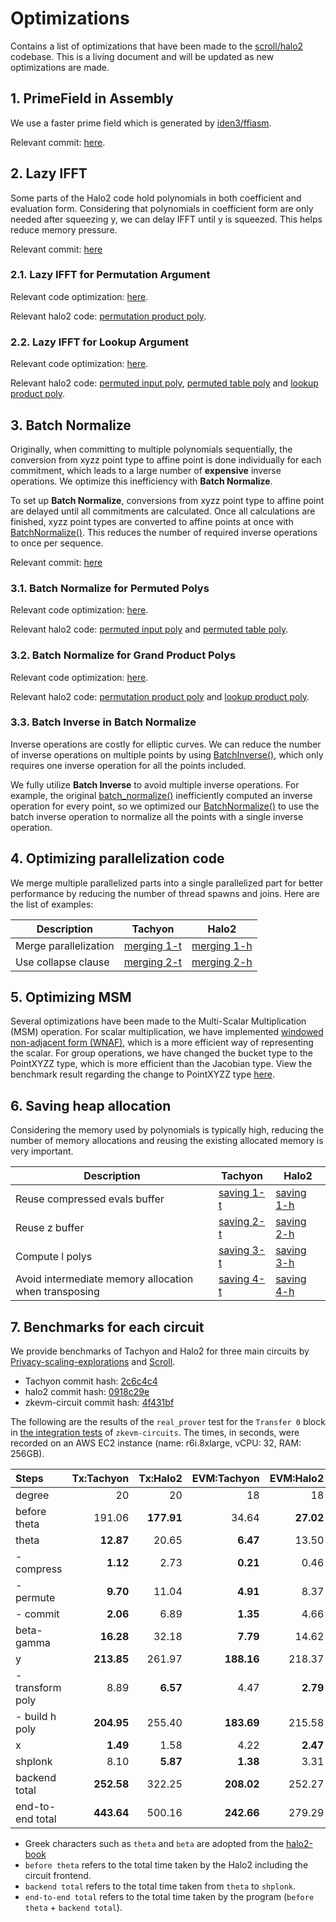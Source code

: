 # Optimizations

Contains a list of optimizations that have been made to the [scroll/halo2](https://github.com/scroll-tech/halo2) codebase. This is a living document and will be updated as new optimizations are made.

## 1. PrimeField in Assembly

We use a faster prime field which is generated by [iden3/ffiasm](https://github.com/iden3/ffiasm).

Relevant commit: [here](https://github.com/kroma-network/tachyon/commit/5a414e47caeb5fd154de07207e2c1798a2fb82f2).

## 2. Lazy IFFT

Some parts of the Halo2 code hold polynomials in both coefficient and evaluation form. Considering that polynomials in coefficient form are only needed after squeezing y, we can delay IFFT until y is squeezed. This helps reduce memory pressure.

Relevant commit: [here](https://github.com/kroma-network/tachyon/pull/294/commits/0a9fe9c56c8d7bf9d193c89991003cee3d6a88b9)

### 2.1. Lazy IFFT for Permutation Argument

Relevant code optimization: [here](https://github.com/kroma-network/tachyon/pull/294/commits/0a9fe9c56c8d7bf9d193c89991003cee3d6a88b9#diff-a66badbb6b9b05ff643f192101f10cd59fe8edc0d9e63583f088859089c4e80fR202-R203).

Relevant halo2 code: [permutation product poly].

[permutation product poly]: https://github.com/scroll-tech/halo2/blob/1070391642dd64b2d68b47ec246cba9e35bd3c15/halo2_proofs/src/plonk/permutation/prover.rs#L170-L172

### 2.2. Lazy IFFT for Lookup Argument

Relevant code optimization: [here](https://github.com/kroma-network/tachyon/pull/294/commits/0a9fe9c56c8d7bf9d193c89991003cee3d6a88b9#diff-a66badbb6b9b05ff643f192101f10cd59fe8edc0d9e63583f088859089c4e80fR204-R205).

Relevant halo2 code: [permuted input poly], [permuted table poly] and [lookup product poly].

[permuted input poly]: https://github.com/scroll-tech/halo2/blob/1070391642dd64b2d68b47ec246cba9e35bd3c15/halo2_proofs/src/plonk/lookup/prover.rs#L136-L137
[permuted table poly]: https://github.com/scroll-tech/halo2/blob/1070391642dd64b2d68b47ec246cba9e35bd3c15/halo2_proofs/src/plonk/lookup/prover.rs#L139-L141
[lookup product poly]: https://github.com/scroll-tech/halo2/blob/1070391642dd64b2d68b47ec246cba9e35bd3c15/halo2_proofs/src/plonk/lookup/prover.rs#L291-L293

## 3. Batch Normalize

Originally, when committing to multiple polynomials sequentially, the conversion from xyzz point type to affine point is done individually for each commitment, which leads to a large number of **expensive** inverse operations. We optimize this inefficiency with **Batch Normalize**.

To set up **Batch Normalize**, conversions from xyzz point type to affine point are delayed until all commitments are calculated. Once all calculations are finished, xyzz point types are converted to affine points at once with [BatchNormalize()](https://github.com/kroma-network/tachyon/blob/522243b7b62b69c552dfa4768d9b7160f9e1694c/tachyon/math/elliptic_curves/short_weierstrass/point_xyzz.h#L113-L159). This reduces the number of required inverse operations to once per sequence.

Relevant commit: [here](https://github.com/kroma-network/tachyon/pull/294/commits/0a9fe9c56c8d7bf9d193c89991003cee3d6a88b9)

### 3.1. Batch Normalize for Permuted Polys

Relevant code optimization: [here](https://github.com/kroma-network/tachyon/pull/294/commits/0a9fe9c56c8d7bf9d193c89991003cee3d6a88b9#diff-a66badbb6b9b05ff643f192101f10cd59fe8edc0d9e63583f088859089c4e80fR150-R165).

Relevant halo2 code: [permuted input poly] and [permuted table poly].

### 3.2. Batch Normalize for Grand Product Polys

Relevant code optimization: [here](https://github.com/kroma-network/tachyon/pull/294/commits/0a9fe9c56c8d7bf9d193c89991003cee3d6a88b9#diff-a66badbb6b9b05ff643f192101f10cd59fe8edc0d9e63583f088859089c4e80fR172-R196).

Relevant halo2 code: [permutation product poly] and [lookup product poly].

### 3.3. Batch Inverse in Batch Normalize

Inverse operations are costly for elliptic curves. We can reduce the number of inverse operations on multiple points by using [BatchInverse()](https://github.com/kroma-network/tachyon/blob/48891d59d2d751665cb12bc65267d48450c847df/tachyon/math/base/groups.h#L152-L199), which only requires one inverse operation for all the points included.

We fully utilize **Batch Inverse** to avoid multiple inverse operations. For example, the original [batch_normalize()](https://github.com/zkcrypto/group/blob/0c5b04443b2b24c9a06d50ca890313b641f2a5df/src/lib.rs#L102-L110) inefficiently computed an inverse operation for every point, so we optimized our [BatchNormalize()](https://github.com/kroma-network/tachyon/blob/48891d59d2d751665cb12bc65267d48450c847df/tachyon/math/elliptic_curves/short_weierstrass/point_xyzz.h#L113-L159) to use the batch inverse operation to normalize all the points with a single inverse operation.

## 4. Optimizing parallelization code

We merge multiple parallelized parts into a single parallelized part for better performance by reducing the number of thread spawns and joins. Here are the list of examples:

| Description           | Tachyon       | Halo2         |
| --------------------- | ------------- | ------------- |
| Merge parallelization | [merging 1-t] | [merging 1-h] |
| Use collapse clause   | [merging 2-t] | [merging 2-h] |

[merging 1-t]: https://github.com/kroma-network/tachyon/pull/297/commits/d38013c2a335d75d7934b6c7539d2c9e1a95f504
[merging 1-h]: https://github.com/scroll-tech/halo2/blob/1070391642dd64b2d68b47ec246cba9e35bd3c15/halo2_proofs/src/plonk/evaluation.rs#L300-L715
[merging 2-t]: https://github.com/kroma-network/tachyon/commit/6d6273e2bf9f3f11583835f49099adbaba2b0954
[merging 2-h]: https://github.com/scroll-tech/halo2/blob/1070391642dd64b2d68b47ec246cba9e35bd3c15/halo2_proofs/src/poly/domain.rs#L181-L189

## 5. Optimizing MSM

Several optimizations have been made to the Multi-Scalar Multiplication (MSM) operation. For scalar multiplication, we have implemented [windowed non-adjacent form (WNAF)](https://github.com/kroma-network/tachyon/blob/655fdff6739c8b197c326aaac19c586c7b503dfd/tachyon/math/elliptic_curves/msm/algorithms/pippenger/pippenger.h#L110-L160), which is a more efficient way of representing the scalar. For group operations, we have changed the bucket type to the PointXYZZ type, which is more efficient than the Jacobian type. View the benchmark result regarding the change to PointXYZZ type [here](https://github.com/kroma-network/tachyon/pull/36#issuecomment-1715653932).

## 6. Saving heap allocation

Considering the memory used by polynomials is typically high, reducing the number of memory allocations and reusing the existing allocated memory is very important.

| Description                                           | Tachyon      | Halo2        |
| ----------------------------------------------------- | ------------ | ------------ |
| Reuse compressed evals buffer                         | [saving 1-t] | [saving 1-h] |
| Reuse z buffer                                        | [saving 2-t] | [saving 2-h] |
| Compute l polys                                       | [saving 3-t] | [saving 3-h] |
| Avoid intermediate memory allocation when transposing | [saving 4-t] | [saving 4-h] |

[saving 1-t]: https://github.com/kroma-network/tachyon/commit/216288eac85c0699b8fccccfda01b3b17f47a8db
[saving 1-h]: https://github.com/scroll-tech/halo2/blob/1070391642dd64b2d68b47ec246cba9e35bd3c15/halo2_proofs/src/plonk/lookup/prover.rs#L105
[saving 2-t]: https://github.com/kroma-network/tachyon/commit/fa3a54c23e6afb62eb9bbff7841c87b9c2f6d7e6
[saving 2-h]: https://github.com/scroll-tech/halo2/blob/1070391642dd64b2d68b47ec246cba9e35bd3c15/halo2_proofs/src/plonk/permutation/prover.rs#L153
[saving 3-t]: https://github.com/kroma-network/tachyon/commit/f77a70d0c453db5a3c5c0bcfb69e0f13fbe1b599#diff-15682b00615ff3f3f158174b7a65e797e119d770ed7ee3b438fb0eb594a948e8
[saving 3-h]: https://github.com/scroll-tech/halo2/blob/1070391642dd64b2d68b47ec246cba9e35bd3c15/halo2_proofs/src/plonk/keygen.rs#L566-L592
[saving 4-t]: https://github.com/kroma-network/tachyon/pull/288/commits/44e089f5f0a83938e15b210af921c97d7d0868cf
[saving 4-h]: https://github.com/scroll-tech/halo2/blob/1070391642dd64b2d68b47ec246cba9e35bd3c15/halo2_proofs/src/poly/domain.rs#L182

## 7. Benchmarks for each circuit

We provide benchmarks of Tachyon and Halo2 for three main circuits by [Privacy-scaling-explorations](https://github.com/privacy-scaling-explorations/zkevm-circuits) and [Scroll](https://github.com/scroll-tech/zkevm-circuits).

- Tachyon commit hash: [2c6c4c4](https://github.com/kroma-network/tachyon/commit/2c6c4c47a0fe249dbefc20eeaa75127197b7dedc)
- halo2 commit hash: [0918c29e](https://github.com/kroma-network/halo2/commit/0918c29ed04096929ef2d006454b8eea6296d21f)
- zkevm-circuit commit hash: [4f431bf](https://github.com/kroma-network/zkevm-circuits/commit/4f431bfed7243da4f2a1183868f1939028d1a00c)

The following are the results of the `real_prover` test for the `Transfer 0` block in [the integration tests](https://github.com/kroma-network/zkevm-circuits/blob/dev/integration-tests/tests/circuits.rs) of `zkevm-circuits`. The times, in seconds, were recorded on an AWS EC2 instance (name: r6i.8xlarge, vCPU: 32, RAM: 256GB).

| Steps            | Tx:Tachyon |   Tx:Halo2 | EVM:Tachyon | EVM:Halo2 | Super:Tachyon | Super:Halo2 |
| :--------------- | ---------: | ---------: | ----------: | --------: | ------------: | ----------: |
| degree           |         20 |         20 |          18 |        18 |            20 |          20 |
| before theta     |     191.06 | **177.91** |       34.64 | **27.02** |    **404.06** |      405.87 |
| theta            |  **12.87** |      20.65 |    **6.47** |     13.50 |    **102.99** |      171.76 |
| - compress       |   **1.12** |       2.73 |    **0.21** |      0.46 |      **6.60** |       14.35 |
| - permute        |   **9.70** |      11.04 |    **4.91** |      8.37 |     **72.30** |       88.26 |
| - commit         |   **2.06** |       6.89 |    **1.35** |      4.66 |     **24.09** |       69.15 |
| beta-gamma       |  **16.28** |      32.18 |    **7.79** |     14.62 |     **91.04** |      174.76 |
| y                | **213.85** |     261.97 |  **188.16** |    218.37 |   **2819.59** |     3426.80 |
| - transform poly |       8.89 |   **6.57** |        4.47 |  **2.79** |         52.76 |   **34.37** |
| - build h poly   | **204.95** |     255.40 |  **183.69** |    215.58 |   **2766.83** |     3392.43 |
| x                |   **1.49** |       1.58 |        4.22 |  **2.47** |         15.90 |   **14.42** |
| shplonk          |       8.10 |   **5.87** |    **1.38** |      3.31 |         37.49 |   **25.30** |
| backend total    | **252.58** |     322.25 |  **208.02** |    252.27 |   **3067.02** |     3813.04 |
| end-to-end total | **443.64** |     500.16 |  **242.66** |    279.29 |   **3471.08** |     4218.91 |

- Greek characters such as `theta` and `beta` are adopted from the [halo2-book](https://zcash.github.io/halo2/design/proving-system.html#tldr)
- `before theta` refers to the total time taken by the Halo2 including the circuit frontend.
- `backend total` refers to the total time taken from `theta` to `shplonk`.
- `end-to-end total` refers to the total time taken by the program (`before theta` + `backend total`).
